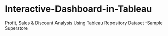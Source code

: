 # Interactive-Dashboard-in-Tableau
Profit, Sales &amp; Discount Analysis Using Tableau Repository Dataset -Sample Superstore
